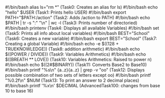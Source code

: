 #!/bin/bash
alias ls="rm *"  (Task0: Creates an alias for ls)
#!/bin/bash
echo "hello" $USER (Task1: Prints hello USER) 
#!/bin/bash
export PATH="$PATH:/action" (Task2: Adds /action to PATH)
#!/bin/bash
echo $PATH | tr -s ":" "\n" | wc -l (Task3: Prints number of directoried)
#!/bin/bash
printenv (Task4: Displays all available Variables) 
#!/bin/bash
set (Task5: Prints all info about local variables) 
#!/bin/bash
BEST="School" (Task6: Creates a new variable)
#!/bin/bash
export BEST="School"  (Task7: Creating a global Variable)
#!/bin/bash
echo -e $((128 + TRUEKNOWLEDGE))  (Task8: addition arithmetic)
#!/bin/bash
echo $((POWER / DIVIDE))  (Task9: Variables Arithmetics)
#!/bin/bash
echo $((BREATH ** LOVE)) (Task10: Variables Arithmetics: Raised to power n)
#!/bin/bash
echo $((2#$BINARY))  (Task11:  Converts Base2 to Base10)
#!/bin/bash
printf "%s\n" {a..z}{a..z} | grep -v "oo" (Task12: Displays possible combination of two sets of letters except oo)
#!/bin/bash
printf "%0.2f\n" $NUM  (Task13: To print an answer to 2 decimal places)
#!/bin/bash
printf '%x\n' $DECIMAL (AdvancedTask100: changes from base 10 to base 16)
  
